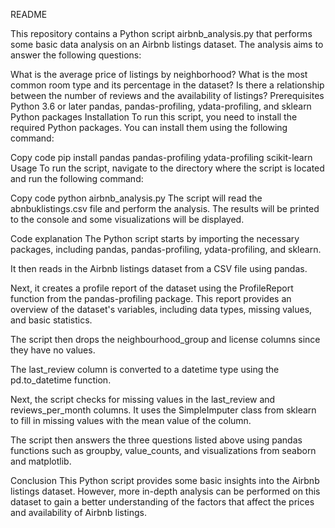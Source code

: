 README

This repository contains a Python script airbnb_analysis.py that performs some basic data analysis on an Airbnb listings dataset. The analysis aims to answer the following questions:

What is the average price of listings by neighborhood?
What is the most common room type and its percentage in the dataset?
Is there a relationship between the number of reviews and the availability of listings?
Prerequisites
Python 3.6 or later
pandas, pandas-profiling, ydata-profiling, and sklearn Python packages
Installation
To run this script, you need to install the required Python packages. You can install them using the following command:

Copy code
pip install pandas pandas-profiling ydata-profiling scikit-learn
Usage
To run the script, navigate to the directory where the script is located and run the following command:

Copy code
python airbnb_analysis.py
The script will read the abnbuklistings.csv file and perform the analysis. The results will be printed to the console and some visualizations will be displayed.

Code explanation
The Python script starts by importing the necessary packages, including pandas, pandas-profiling, ydata-profiling, and sklearn.

It then reads in the Airbnb listings dataset from a CSV file using pandas.

Next, it creates a profile report of the dataset using the ProfileReport function from the pandas-profiling package. This report provides an overview of the dataset's variables, including data types, missing values, and basic statistics.

The script then drops the neighbourhood_group and license columns since they have no values.

The last_review column is converted to a datetime type using the pd.to_datetime function.

Next, the script checks for missing values in the last_review and reviews_per_month columns. It uses the SimpleImputer class from sklearn to fill in missing values with the mean value of the column.

The script then answers the three questions listed above using pandas functions such as groupby, value_counts, and visualizations from seaborn and matplotlib.

Conclusion
This Python script provides some basic insights into the Airbnb listings dataset. However, more in-depth analysis can be performed on this dataset to gain a better understanding of the factors that affect the prices and availability of Airbnb listings.